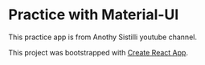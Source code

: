 # Practice with Material-UI

This practice app is from Anothy Sistilli youtube channel. 

This project was bootstrapped with [Create React App](https://github.com/facebook/create-react-app).
